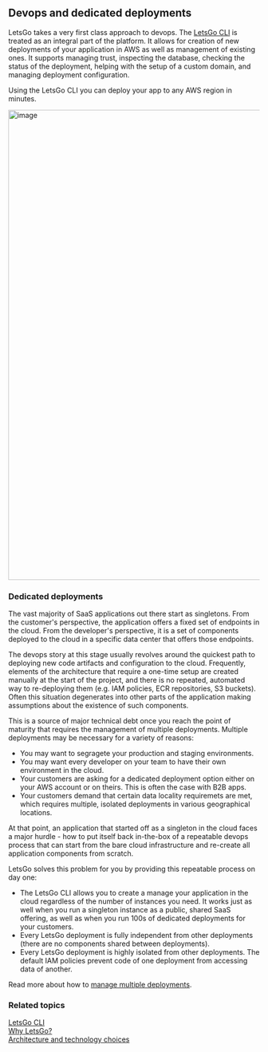 ## Devops and dedicated deployments

LetsGo takes a very first class approach to devops. The [LetsGo CLI](../reference/letsgo-cli.md) is treated as an integral part of the platform. It allows for creation of new deployments of your application in AWS as well as management of existing ones. It supports managing trust, inspecting the database, checking the status of the deployment, helping with the setup of a custom domain, and managing deployment configuration.

Using the LetsGo CLI you can deploy your app to any AWS region in minutes.

<img width="943" alt="image" src="https://github.com/tjanczuk/letsgo/assets/822369/2858f3c0-28aa-4142-b105-6759574eeb83">

### Dedicated deployments

The vast majority of SaaS applications out there start as singletons. From the customer's perspective, the application offers a fixed set of endpoints in the cloud. From the developer's perspective, it is a set of components deployed to the cloud in a specific data center that offers those endpoints.

The devops story at this stage usually revolves around the quickest path to deploying new code artifacts and configuration to the cloud. Frequently, elements of the architecture that require a one-time setup are created manually at the start of the project, and there is no repeated, automated way to re-deploying them (e.g. IAM policies, ECR repositories, S3 buckets). Often this situation degenerates into other parts of the application making assumptions about the existence of such components.

This is a source of major technical debt once you reach the point of maturity that requires the management of multiple deployments. Multiple deployments may be necessary for a variety of reasons:

- You may want to segragete your production and staging environments.
- You may want every developer on your team to have their own environment in the cloud.
- Your customers are asking for a dedicated deployment option either on your AWS account or on theirs. This is often the case with B2B apps.
- Your customers demand that certain data locality requiremets are met, which requires multiple, isolated deployments in various geographical locations.

At that point, an application that started off as a singleton in the cloud faces a major hurdle - how to put itself back in-the-box of a repeatable devops process that can start from the bare cloud infrastructure and re-create all application components from scratch.

LetsGo solves this problem for you by providing this repeatable process on day one:

- The LetsGo CLI allows you to create a manage your application in the cloud regardless of the number of instances you need. It works just as well when you run a singleton instance as a public, shared SaaS offering, as well as when you run 100s of dedicated deployments for your customers.
- Every LetsGo deployment is fully independent from other deployments (there are no components shared between deployments).
- Every LetsGo deployment is highly isolated from other deployments. The default IAM policies prevent code of one deployment from accessing data of another.

Read more about how to [manage multiple deployments](../how-to/manage-multiple-deployments.md).

### Related topics

[LetsGo CLI](../reference/letsgo-cli.md)  
[Why LetsGo?](../backgound/why.md)  
[Architecture and technology choices](./architecture-and-technology-choices.md)
